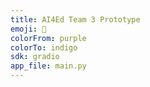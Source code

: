 ```yaml
---
title: AI4Ed Team 3 Prototype
emoji: 🚀
colorFrom: purple
colorTo: indigo
sdk: gradio
app_file: main.py
---
```

